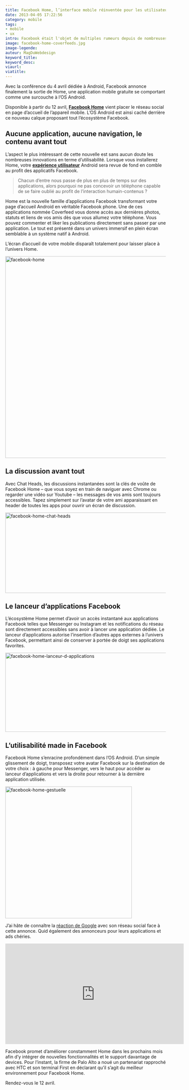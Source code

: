 ```yaml
---
title: Facebook Home, l’interface mobile réinventée pour les utilisateurs, pas pour les apps
date: 2013-04-05 17:22:56
category: mobile
tags:
- mobile
- ux
intro: Facebook était l'objet de multiples rumeurs depuis de nombreuses années concernant la sortie d'un hypothétique Facebook phone.
image: facebook-home-coverfeeds.jpg
image-legende:
auteur: MagDuWebdesign
keyword_title:
keyword_desc:
viaurl:
viatitle:
---
```


<p>Avec la conférence du 4 avril dédiée à Android, Facebook annonce finalement la sortie de Home, une application mobile gratuite se comportant comme une surcouche à l’OS Android.</p>
<p>Disponible à partir du 12 avril, <strong><a title="Facebook Home" href="https://www.facebook.com/home" target="_blank">Facebook Home</a></strong> vient placer le réseau social en page d’accueil de l’appareil mobile. L’OS Android est ainsi caché derrière ce nouveau calque proposant tout l’écosystème Facebook.</p>
<h2>Aucune application, aucune navigation, le contenu avant tout</h2>
<p>L’aspect le plus intéressant de cette nouvelle est sans aucun doute les nombreuses innovations en terme d’utilisabilité. Lorsque vous installerez Home, votre <strong><a title="Articles à propos de &quot;UX&quot;" href="http://magazineduwebdesign.com/ux-design/">expérience utilisateur</a></strong> Android sera revue de fond en comble au profit des applicatifs Facebook.</p>
<blockquote><p>Chacun d’entre nous passe de plus en plus de temps sur des applications, alors pourquoi ne pas concevoir un téléphone capable de se faire oublié au profit de l’interaction humain-contenus ?</p></blockquote>
<p>Home est la nouvelle famille d’applications Facebook transformant votre page d’accueil Android en véritable Facebook phone. Une de ces applications nommée Coverfeed vous donne accès aux dernières photos, statuts et liens de vos amis dès que vous allumez votre téléphone. Vous pouvez commenter et liker les publications directement sans passer par une application. Le tout est présenté dans un univers immersif en plein écran semblable à un système natif à Android.</p>
<p>L’écran d’accueil de votre mobile disparaît&nbsp;totalement pour laisser place à l’univers Home.</p>
<p><img class="alignnone size-full wp-image-4364" title="facebook-home" src="https://s3-eu-west-1.amazonaws.com/mdw-images/large/facebook-home-coverfeeds.jpg" alt="facebook-home" width="555" height="632"></p>
<h2>La discussion avant tout</h2>
<p>Avec Chat Heads, les discussions instantanées sont la clés de&nbsp;voûte&nbsp;de Facebook Home – que vous soyez en train de naviguer avec Chrome ou regarder une vidéo sur Youtube – les messages de vos amis sont toujours accessibles. Tapez simplement sur l’avatar de votre ami apparaissant&nbsp;en header de toutes les apps&nbsp;pour ouvrir un écran de discussion.</p>
<p><img class="alignnone size-full wp-image-4363" title="facebook-home-chat-heads" src="https://s3-eu-west-1.amazonaws.com/mdw-images/large/facebook-home-chat-heads.jpg" alt="facebook-home-chat-heads" width="555" height="252"></p>
<h2>Le lanceur d’applications Facebook</h2>
<p>L’écosystème Home permet d’avoir un accès instantané aux applications Facebook telles que Messenger ou Instagram et les notifications du réseau sont directement accessibles sans avoir à lancer une application dédiée. Le lanceur d’applications autorise l’insertion d’autres apps externes à l’univers Facebook, permettant ainsi de conserver à portée de doigt ses applications favorites.</p>
<p><img class="alignnone size-full wp-image-4366" title="facebook-home-lanceur-d-applications" src="https://s3-eu-west-1.amazonaws.com/mdw-images/large/facebook-home-lanceur-d-applications.jpg" alt="facebook-home-lanceur-d-applications" width="555" height="248"></p>
<h2>L’utilisabilité made in Facebook</h2>
<p>Facebook Home s’enracine profondément dans l’OS Android. D’un simple glissement de doigt, transposez votre avatar Facebook sur la destination de votre choix : à gauche pour Messenger, vers le haut pour accéder au lanceur d’applications et vers la droite pour retourner à la dernière application utilisée.</p>
<p><img class="size-full wp-image-4365 aligncenter" title="facebook-home-gestuelle" src="https://s3-eu-west-1.amazonaws.com/mdw-images/large/facebook-home-gestuelle.jpg" alt="facebook-home-gestuelle" width="397" height="413"></p>
<p>J’ai hâte de connaître la <a href="http://tapastic.com/episode/3453" target="_blank">réaction de Google</a> avec son réseau social face à cette annonce. Quid également des annonceurs pour leurs applications et ads chéries.</p>
<p><iframe src="http://www.youtube.com/embed/Lep_DSmSRwE?rel=0" frameborder="0" width="560" height="315"></iframe></p>
<p>Facebook promet d’améliorer constamment Home dans les prochains mois afin d’y intégrer de nouvelles fonctionnalités et le support davantage de devices. Pour l’instant, la firme de Palo Alto a noué un partenariat rapproché avec HTC et son terminal First en déclarant qu’il s’agit du meilleur environnement pour Facebook Home.</p>
<p>Rendez-vous le 12 avril.</p>